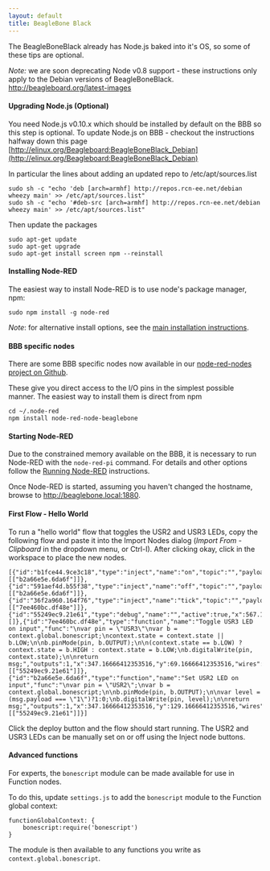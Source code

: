 ```yaml
---
layout: default
title: BeagleBone Black
---
```


The BeagleBoneBlack already has Node.js baked into it's OS, so some of these tips are optional.

<div class="doc-callout">
<em>Note:</em> we are soon deprecating Node v0.8 support - these instructions only apply to the
Debian versions of BeagleBoneBlack. <a href="http://beagleboard.org/latest-images">http://beagleboard.org/latest-images</a>
</div>


#### Upgrading Node.js (Optional)

You need Node.js v0.10.x which should be installed by default on the BBB so this step is optional.
To update Node.js on BBB - checkout the instructions halfway down this page [http://elinux.org/Beagleboard:BeagleBoneBlack_Debian](http://elinux.org/Beagleboard:BeagleBoneBlack_Debian)

In particular the lines about adding an updated repo to /etc/apt/sources.list

    sudo sh -c "echo 'deb [arch=armhf] http://repos.rcn-ee.net/debian wheezy main' >> /etc/apt/sources.list"
    sudo sh -c "echo '#deb-src [arch=armhf] http://repos.rcn-ee.net/debian wheezy main' >> /etc/apt/sources.list"

Then update the packages

    sudo apt-get update
    sudo apt-get upgrade
    sudo apt-get install screen npm --reinstall

#### Installing Node-RED

The easiest way to install Node-RED is to use node's package manager, npm:

    sudo npm install -g node-red

_Note_: for alternative install options, see the [main installation instructions](../getting-started/installation.html#install-node-red).


#### BBB specific nodes

There are some BBB specific nodes now available in our [node-red-nodes project on Github](https://github.com/node-red/node-red-nodes/tree/master/hardware/BBB).

These give you direct access to the I/O pins in the simplest possible manner. The easiest way to install them is direct from npm

    cd ~/.node-red
    npm install node-red-node-beaglebone

#### Starting Node-RED

Due to the constrained memory available on the BBB, it is necessary to
run Node-RED with the `node-red-pi` command. For details and other options follow
the [Running Node-RED](../getting-started/running.html) instructions.

Once Node-RED is started, assuming you haven't changed the hostname, browse to
<http://beaglebone.local:1880>.

#### First Flow - Hello World

To run a "hello world" flow that toggles the USR2 and USR3 LEDs, copy the following flow
and paste it into the Import Nodes dialog (*Import From - Clipboard* in the
dropdown menu, or Ctrl-I). After clicking okay, click in the workspace to place
the new nodes.

    [{"id":"b1fce44.9ce3c18","type":"inject","name":"on","topic":"","payload":"1","repeat":"","once":false,"x":127.16666412353516,"y":109.16666412353516,"wires":[["b2a66e5e.6da6f"]]},{"id":"591aef4d.b55f38","type":"inject","name":"off","topic":"","payload":"0","repeat":"","once":false,"x":127.16666412353516,"y":149.16666412353516,"wires":[["b2a66e5e.6da6f"]]},{"id":"36f2a960.164f76","type":"inject","name":"tick","topic":"","payload":"","repeat":"1","once":false,"x":127.16666412353516,"y":49.166664123535156,"wires":[["7ee460bc.df48e"]]},{"id":"55249ec9.21e61","type":"debug","name":"","active":true,"x":567.1666641235352,"y":89.16666412353516,"wires":[]},{"id":"7ee460bc.df48e","type":"function","name":"Toggle USR3 LED on input","func":"\nvar pin = \"USR3\"\nvar b = context.global.bonescript;\ncontext.state = context.state || b.LOW;\n\nb.pinMode(pin, b.OUTPUT);\n\n(context.state == b.LOW) ? context.state = b.HIGH : context.state = b.LOW;\nb.digitalWrite(pin, context.state);\n\nreturn msg;","outputs":1,"x":347.16666412353516,"y":69.16666412353516,"wires":[["55249ec9.21e61"]]},{"id":"b2a66e5e.6da6f","type":"function","name":"Set USR2 LED on input","func":"\nvar pin = \"USR2\";\nvar b = context.global.bonescript;\n\nb.pinMode(pin, b.OUTPUT);\n\nvar level = (msg.payload === \"1\")?1:0;\nb.digitalWrite(pin, level);\n\nreturn msg;","outputs":1,"x":347.16666412353516,"y":129.16666412353516,"wires":[["55249ec9.21e61"]]}]

Click the deploy button and the flow should start running. The USR2 and USR3 LEDs
can be manually set on or off using the Inject node buttons.

#### Advanced functions

For experts, the `bonescript` module can be made available for use in Function nodes.

To do this, update `settings.js` to add the `bonescript` module to the
Function global context:

    functionGlobalContext: {
        bonescript:require('bonescript')
    }

The module is then available to any functions you write as `context.global.bonescript`.

